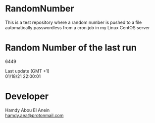 # RandomNumber    
This is a test repository where a random number is pushed to a file automatically passwordless from a cron job in my Linux CentOS server    
# Random Number of the last run   
6449
      
Last update (GMT +1)    
01/18/21 22:00:01
# Developer    
Hamdy Abou El Anein   
hamdy.aea@protonmail.com
